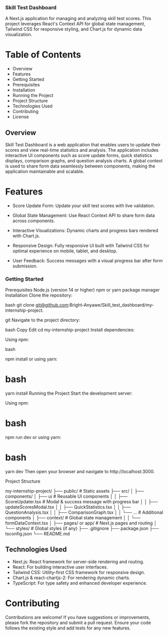 ### Skill Test Dashboard
A Next.js application for managing and analyzing skill test scores. This project leverages React's Context API for global state management, Tailwind CSS for responsive styling, and Chart.js for dynamic data visualization.

# Table of Contents
- Overview
- Features
- Getting Started
- Prerequisites
- Installation
- Running the Project
- Project Structure
- Technologies Used
- Contributing
- License


## Overview
Skill Test Dashboard is a web application that enables users to update their scores and view real-time statistics and analysis. The application includes interactive UI components such as score update forms, quick statistics displays, comparison graphs, and question analysis charts. A global context is used to share form data seamlessly between components, making the application maintainable and scalable.

# Features

* Score Update Form: Update your skill test scores with live validation.

* Global State Management: Use React Context API to share form data across components.
* Interactive Visualizations: Dynamic charts and progress bars rendered with Chart.js.
* Responsive Design: Fully responsive UI built with Tailwind CSS for optimal experience on mobile, tablet, and desktop.
* User Feedback: Success messages with a visual progress bar after form submission.


### Getting Started
Prerequisites
Node.js (version 14 or higher)
npm or yarn package manager
Installation
Clone the repository:

bash
git clone git@github.com:Bright-Anyawe/Skill_test_dashboard/my-internship-project.

git
Navigate to the project directory:

bash
Copy
Edit
cd my-internship-project
Install dependencies:

Using npm:

bash

npm install
or using yarn:

# bash


yarn install
Running the Project
Start the development server:

Using npm:

# bash

npm run dev
or using yarn:

# bash

yarn dev
Then open your browser and navigate to http://localhost:3000.

Project Structure

my-internship-project/
├── public/                  # Static assets
├── src/
│   ├── components/
        │   ├── ui      # Reusable UI components
│   │   ├── ScoreUpdater.tsx # Modal & success message with progress bar
│   │   ├── updateScoresModal.tsx
│   │   ├── QuickStatistics.tsx
│   │   ├── QuestionAnalysis.tsx
│   │   ├── ComparisonGraph.tsx
│   │   └── ...              # Additional components
│   ├── context/             # Global state management
│   │   └── formDataContext.tsx
│   ├── pages/ or app/        # Next.js pages and routing
│   └── styles/              # Global styles (if any)
├── .gitignore
├── package.json
├── tsconfig.json
└── README.md


## Technologies Used
- Next.js: React framework for server-side rendering and routing.
- React: For building interactive user interfaces.
- Tailwind CSS: Utility-first CSS framework for responsive design.
- Chart.js & react-chartjs-2: For rendering dynamic charts.
- TypeScript: For type safety and enhanced developer experience.

# Contributing
Contributions are welcome! If you have suggestions or improvements, please fork the repository and submit a pull request. Ensure your code follows the existing style and add tests for any new features.
